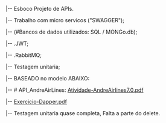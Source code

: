 |-- Esboco Projeto de APIs.

|-- Trabalho com micro servicos ("SWAGGER");

|-- (#Bancos de dados utilizados: SQL / MONGo.db);

|-- .JWT;

|-- .RabbitMQ;

|-- Testagem unitaria;

|-- BASEADO no modelo ABAIXO:

|-- # API_AndreAirLines: [Atividade-AndreAirlines7.0.pdf](https://github.com/CesarChiodi/API_AndreAirLinesVersion7.0/files/8485572/Atividade-AndreAirlines7.0.pdf)

|-- [Exercicio-Dapper.pdf](https://github.com/CesarChiodi/API_AndreAirLinesVersion4/files/8460121/Exercicio-Dapper.pdf)

|-- Testagem unitaria quase completa, Falta a parte do delete.


